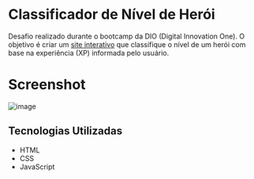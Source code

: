 # Classificador de Nível de Herói

Desafio realizado durante o bootcamp da DIO (Digital Innovation One). O objetivo é criar um [site interativo](https://lorenlmartins.github.io/classificador-de-nivel-de-heroi/) que classifique o nível de um herói com base na experiência (XP) informada pelo usuário.

# Screenshot 

![image](https://github.com/user-attachments/assets/1229dd29-4165-4256-ac27-4f6a7f179634)

## Tecnologias Utilizadas

- HTML
- CSS
- JavaScript

